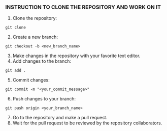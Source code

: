 ### INSTRUCTION TO CLONE THE REPOSITORY AND WORK ON IT ###
1. Clone the repository:
```
git clone
```
2. Create a new branch:
```
git checkout -b <new_branch_name>
```
3. Make changes in the repository with your favorite text editor.
4. Add changes to the branch:
```
git add .
```
5. Commit changes:
```
git commit -m "<your_commit_message>"
```
6. Push changes to your branch:
```
git push origin <your_branch_name>
```
7. Go to the repository and make a pull request.
8. Wait for the pull request to be reviewed by the repository collaborators.

